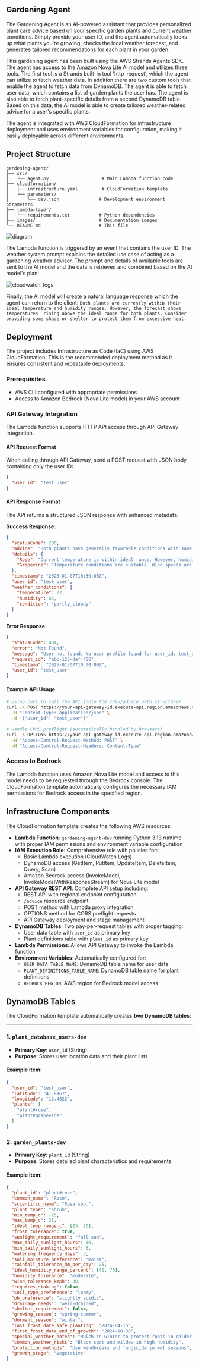 ## Gardening Agent

The Gardening Agent is an AI-powered assistant that provides personalized plant care advice based on your specific garden plants and current weather conditions. Simply provide your user ID, and the agent automatically looks up what plants you're growing, checks the local weather forecast, and generates tailored recommendations for each plant in your garden.

This gardening agent has been built using the AWS Strands Agents SDK. The agent has access to the Amazon Nova Lite AI model and utilizes three tools. The first tool is a Strands built-in tool 'http_request', which the agent can utilize to fetch weather data. In addition there are two custom tools that enable the agent to fetch data from DynamoDB. The agent is able to fetch user data, which contains a list of garden plants the user has. The agent is also able to fetch plant-specific details from a second DynamoDB table. Based on this data, the AI model is able to create tailored weather-related advice for a user's specific plants.

The agent is integrated with AWS CloudFormation for infrastructure deployment and uses environment variables for configuration, making it easily deployable across different environments.

## Project Structure

```
gardening-agent/
├── src/
│   └── agent.py                    # Main Lambda function code
├── cloudformation/
│   ├── infrastructure.yaml         # CloudFormation template
│   └── parameters/
│       └── dev.json               # Development environment parameters
├── lambda-layer/
│   └── requirements.txt           # Python dependencies
├── images/                        # Documentation images
└── README.md                      # This file
```

![diagram](./images/gardening-agent.png)

The Lambda function is triggered by an event that contains the user ID. The weather system prompt explains the detailed use case of acting as a gardening weather advisor.
The prompt and details of available tools are sent to the AI model and the data is retrieved and combined based on the AI model's plan:

![cloudwatch_logs](./images/cloudwatch_logs.jpg)

Finally, the AI model will create a natural language response which the agent can return to the client:
``
Both plants are currently within their ideal temperature and humidity ranges. However, the forecast shows temperatures 
rising above the ideal range for both plants. Consider providing some shade or shelter to protect them from excessive heat.
``

## Deployment

The project includes Infrastructure as Code (IaC) using AWS CloudFormation. This is the recommended deployment method as it ensures consistent and repeatable deployments.

### Prerequisites
- AWS CLI configured with appropriate permissions
- Access to Amazon Bedrock (Nova Lite model) in your AWS account
 

### API Gateway Integration

The Lambda function supports HTTP API access through API Gateway integration. 

#### API Request Format

When calling through API Gateway, send a POST request with JSON body containing only the user ID:

```json
{
  "user_id": "test_user"
}
```

#### API Response Format

The API returns a structured JSON response with enhanced metadata:

**Success Response:**
```json
{
  "statusCode": 200,
  "advice": "Both plants have generally favorable conditions with some attention needed for humidity management and wind protection.",
  "details": {
    "Rose": "Current temperature is within ideal range. However, humidity is at 85% which may increase risk of black spot. Consider improving air circulation around your roses.",
    "Grapevine": "Temperature conditions are suitable. Wind speeds are forecasted to reach 35 km/h tomorrow, which exceeds tolerance. Consider providing windbreak protection."
  },
  "timestamp": "2025-01-07T10:30:00Z",
  "user_id": "test_user",
  "weather_conditions": {
    "temperature": 22,
    "humidity": 65,
    "condition": "partly_cloudy"
  }
}
```

**Error Response:**
```json
{
  "statusCode": 404,
  "error": "Not Found",
  "message": "User not found: No user profile found for user_id: test_user",
  "request_id": "abc-123-def-456",
  "timestamp": "2025-01-07T10:30:00Z",
  "user_id": "test_user"
}
```

#### Example API Usage

```bash
# Using curl to call the API (note the /dev/advice path structure)
curl -X POST https://your-api-gateway-id.execute-api.region.amazonaws.com/dev/advice \
  -H "Content-Type: application/json" \
  -d '{"user_id": "test_user"}'

# Handle CORS preflight (automatically handled by browsers)
curl -X OPTIONS https://your-api-gateway-id.execute-api.region.amazonaws.com/dev/advice \
  -H "Access-Control-Request-Method: POST" \
  -H "Access-Control-Request-Headers: Content-Type"
```


### Access to Bedrock

The Lambda function uses Amazon Nova Lite model and access to this model needs to be requested through the Bedrock console. The CloudFormation template automatically configures the necessary IAM permissions for Bedrock access in the specified region. 


## Infrastructure Components

The CloudFormation template creates the following AWS resources:

- **Lambda Function**: `gardening-agent-dev` running Python 3.13 runtime with proper IAM permissions and environment variable configuration
- **IAM Execution Role**: Comprehensive role with policies for:
  - Basic Lambda execution (CloudWatch Logs)
  - DynamoDB access (GetItem, PutItem, UpdateItem, DeleteItem, Query, Scan)
  - Amazon Bedrock access (InvokeModel, InvokeModelWithResponseStream) for Nova Lite model
- **API Gateway REST API**: Complete API setup including:
  - REST API with regional endpoint configuration
  - `/advice` resource endpoint
  - POST method with Lambda proxy integration
  - OPTIONS method for CORS preflight requests
  - API Gateway deployment and stage management
- **DynamoDB Tables**: Two pay-per-request tables with proper tagging:
  - User data table with `user_id` as primary key
  - Plant definitions table with `plant_id` as primary key
- **Lambda Permissions**: Allows API Gateway to invoke the Lambda function
- **Environment Variables**: Automatically configured for:
  - `USER_DATA_TABLE_NAME`: DynamoDB table name for user data
  - `PLANT_DEFINITIONS_TABLE_NAME`: DynamoDB table name for plant definitions  
  - `BEDROCK_REGION`: AWS region for Bedrock model access


## DynamoDB Tables

The CloudFormation template automatically creates **two DynamoDB tables**:

---

### 1. `plant_database_users-dev`

- **Primary Key**: `user_id` (String)
- **Purpose**: Stores user location data and their plant lists

#### Example item:

```json
{
  "user_id": "test_user",
  "latitude": "41.8967",
  "longitude": "12.4822",
  "plants": [
    "plant#rose",
    "plant#grapevine"
  ]
}
```

### 2. `garden_plants-dev`

- **Primary Key**: `plant_id` (String)
- **Purpose**: Stores detailed plant characteristics and requirements

#### Example item:

```json
{
  "plant_id": "plant#rose",
  "common_name": "Rose",
  "scientific_name": "Rosa spp.",
  "plant_type": "shrub",
  "min_temp_c": -15,
  "max_temp_c": 35,
  "ideal_temp_range_c": [15, 26],
  "frost_tolerance": true,
  "sunlight_requirement": "full sun",
  "max_daily_sunlight_hours": 10,
  "min_daily_sunlight_hours": 6,
  "watering_frequency_days": 3,
  "soil_moisture_preference": "moist",
  "rainfall_tolerance_mm_per_day": 25,
  "ideal_humidity_range_percent": [40, 70],
  "humidity_tolerance": "moderate",
  "wind_tolerance_kmph": 30,
  "requires_staking": false,
  "soil_type_preference": "loamy",
  "ph_preference": "slightly acidic",
  "drainage_needs": "well-drained",
  "shelter_requirement": false,
  "growing_season": "spring-summer",
  "dormant_season": "winter",
  "last_frost_date_safe_planting": "2024-04-15",
  "first_frost_date_end_of_growth": "2024-10-30",
  "special_weather_notes": "Mulch in winter to protect roots in colder climates",
  "common_weather_risks": "Black spot and mildew in high humidity",
  "protection_methods": "Use windbreaks and fungicide in wet seasons",
  "growth_stage": "vegetative"
}
